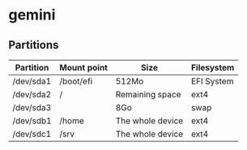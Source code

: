 # gemini

## Partitions

Partition      | Mount point   | Size               | Filesystem
-------------- | ------------- | ------------------ | -----------
/dev/sda1      | /boot/efi     | 512Mo              | EFI System
/dev/sda2      | /             | Remaining space    | ext4
/dev/sda3      |               | 8Go                | swap
/dev/sdb1      | /home         | The whole device   | ext4
/dev/sdc1      | /srv          | The whole device   | ext4
